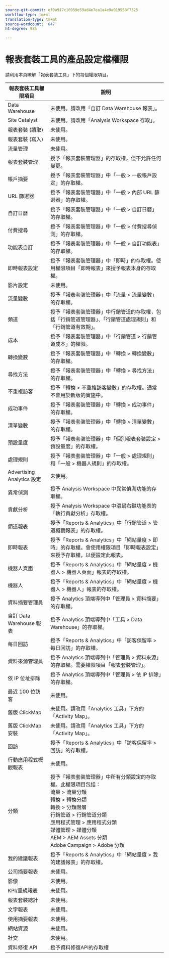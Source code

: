 ```yaml
---
source-git-commit: ef0a917c10959e59ad4e7ea1a4e9a019558f7325
workflow-type: tm+mt
translation-type: tm+mt
source-wordcount: '647'
ht-degree: 98%

---
```

# 報表套裝工具的產品設定檔權限

請利用本頁瞭解「報表套裝工具」下的每個權限項目。

| 報表套裝工具權限項目 | 說明 |
|------|------|
| Data Warehouse | 未使用。請改用「自訂 Data Warehouse 報表」。 |
| Site Catalyst | 未使用。請改用「Analysis Workspace 存取」。 |
| 報表套裝 (讀取) | 未使用。 |
| 報表套裝 (寫入) | 未使用。 |
| 流量管理 | 未使用。 |
| 報表套裝管理 | 授予「報表套裝管理器」的存取權，但不允許任何變更。 |
| 帳戶摘要 | 授予「報表套裝管理器」中「一般 > 一般帳戶設定」的存取權。 |
| URL 篩選器 | 授予「報表套裝管理器」中「一般 > 內部 URL 篩選器」的存取權。 |
| 自訂日曆 | 授予「報表套裝管理器」中「一般 > 自訂日曆」的存取權。 |
| 付費搜尋 | 授予「報表套裝管理器」中「一般 > 付費搜尋偵測」的存取權。 |
| 功能表自訂 | 授予「報表套裝管理器」中「一般 > 自訂功能表」的存取權。 |
| 即時報表設定 | 授予「報表套裝管理器」中「即時」的存取權。使用權限項目「即時報表」來授予報表本身的存取權。 |
| 影片設定 | 未使用。 |
| 流量變數 | 授予「報表套裝管理器」中「流量 > 流量變數」的存取權。 |
| 頻道 | 授予「報表套裝管理器」中行銷管道的存取權，包括「行銷管道管理器」、「行銷管道處理規則」和「行銷管道有效期」。 |
| 成本 | 授予「報表套裝管理器」中「行銷管道 > 行銷管道成本」的權限。 |
| 轉換變數 | 授予「報表套裝管理器」中「轉換 > 轉換變數」的存取權。 |
| 尋找方法 | 授予「報表套裝管理器」中「轉換 > 尋找方法」的存取權。 |
| 不重複訪客 | 授予「轉換 > 不重複訪客變數」的存取權。通常不會用於新版的實施中。 |
| 成功事件 | 授予「報表套裝管理器」中「轉換 > 成功事件」的存取權。 |
| 清單變數 | 授予「報表套裝管理器」中「轉換 > 清單變數」的存取權。 |
| 預設量度 | 授予「報表套裝管理器」中「個別報表套裝設定 > 預設量度」的存取權。 |
| 處理規則 | 授予「報表套裝管理器」中「一般 > 處理規則」和「一般 > 機器人規則」的存取權。 |
| Advertising Analytics 設定 | 未使用。 |
| 異常偵測 | 授予 Analysis Workspace 中異常偵測功能的存取權。 |
| 貢獻分析 | 授予 Analysis Workspace 中滑鼠右鍵功能表的「執行貢獻分析」存取權。 |
| 頻道報表 | 授予「Reports &amp; Analytics」中「行銷管道 > 管道概觀報表」的存取權。 |
|  即時報表 | 授予「Reports &amp; Analytics」中「網站量度 > 即時」的存取權。會使用權限項目「即時報表設定」來授予存取權，以便設定此報表。 |
| 機器人頁面 | 授予「Reports &amp; Analytics」中「網站量度 > 機器人 > 機器人頁面」報表的存取權。 |
| 機器人 | 授予「Reports &amp; Analytics」中「網站量度 > 機器人 > 機器人」報表的存取權。 |
| 資料摘要管理員 | 授予 Analytics 頂端導列中「管理員 > 資料摘要」的存取權。 |
| 自訂 Data Warehouse 報表 | 授予 Analytics 頂端導列中「工具 > Data Warehouse」的存取權。 |
| 每日回訪 | 授予「Reports &amp; Analytics」中「訪客保留率 > 每日回訪」的存取權。 |
| 資料來源管理員 | 授予 Analytics 頂端導列中「管理員 > 資料來源」的存取權。需要權限項目「報表套裝管理」。 |
| 依 IP 位址排除 | 授予 Analytics 頂端導列中「管理員 > 依 IP 排除」的存取權。 |
| 最近 100 位訪客 | 未使用。 |
| 舊版 ClickMap | 未使用。請改用「Analytics 工具」下方的「Activity Map」。 |
| 舊版 ClickMap 安裝 | 未使用。請改用「Analytics 工具」下方的「Activity Map」。 |
| 回訪 | 授予「Reports &amp; Analytics」中「訪客保留率 > 回訪」的存取權。 |
| 行動應用程式概觀報表 | 未使用。 |
| 分類 | 授予「報表套裝管理器」中所有分類設定的存取權。此權限項目包括：<br>流量 > 流量分類<br>轉換 > 轉換分類<br>轉換 > 分類階層<br>行銷管道 > 行銷管道分類<br>應用程式管理 > 應用程式分類<br>媒體管理 > 媒體分類<br>AEM > AEM Assets 分類<br>Adobe Campaign > Adobe 分類 |
| 我的建議報表 | 授予「Reports &amp; Analytics」中「網站量度 > 我的建議報表」的存取權。 |
| 公司摘要報表 | 未使用。 |
| 影像 | 未使用。 |
| KPI/量規報表 | 未使用。 |
| 報表套裝總計 | 未使用。 |
| 文字報表 | 未使用。 |
| 使用摘要報表 | 未使用。 |
| 網站資源 | 未使用。 |
| 社交 | 未使用。 |
| 資料修復 API | 授予資料修復API的存取權 |
